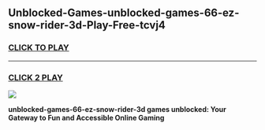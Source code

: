
## Unblocked-Games-unblocked-games-66-ez-snow-rider-3d-Play-Free-tcvj4
<h3>
<a href="https://premium76.site?title=unblocked-games-66-ez-snow-rider-3d&ref=18A1">CLICK TO PLAY</a></h3>
<hr>

<h3>
<a href="https://premium76.site?title=unblocked-games-66-ez-snow-rider-3d&ref=18A1">CLICK 2 PLAY</a>
  
</h3>

<a href="https://premium76.site?title=unblocked-games-66-ez-snow-rider-3d&ref=18A1"><img src="https://clearcache.store/games.png"></a>


**unblocked-games-66-ez-snow-rider-3d games unblocked: Your Gateway to Fun and Accessible Online Gaming**

